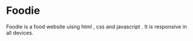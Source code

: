 # Foodie
Foodie is a food website uisng html , css and javascript . It is  responsive in all devices.

